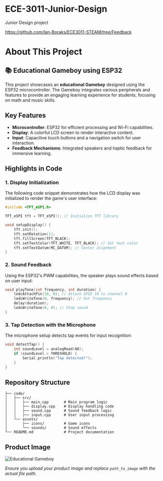 # ECE-3011-Junior-Design
Junior Design project

https://github.com/Ian-Boraks/ECE3011-STEAM/tree/Feedback


# About This Project

## 📚 Educational Gameboy using ESP32

This project showcases an **educational Gameboy** designed using the ESP32 microcontroller. The Gameboy integrates various peripherals and features to provide an engaging learning experience for students, focusing on math and music skills. 

## Key Features
- **Microcontroller**: ESP32 for efficient processing and Wi-Fi capabilities.
- **Display**: A colorful LCD screen to render interactive content.
- **Input**: Capacitive touch buttons and a navigation switch for user interaction.
- **Feedback Mechanisms**: Integrated speakers and haptic feedback for immersive learning.

## Highlights in Code

### 1. Display Initialization
The following code snippet demonstrates how the LCD display was initialized to render the game's user interface:

```cpp
#include <TFT_eSPI.h>

TFT_eSPI tft = TFT_eSPI(); // Initialize TFT library

void setupDisplay() {
    tft.init();
    tft.setRotation(1);
    tft.fillScreen(TFT_BLACK);
    tft.setTextColor(TFT_WHITE, TFT_BLACK); // Set text color
    tft.setTextDatum(MC_DATUM); // Center alignment
}
```

### 2. Sound Feedback
Using the ESP32's PWM capabilities, the speaker plays sound effects based on user input:

```cpp
void playTone(int frequency, int duration) {
    ledcAttachPin(10, 0); // Attach GPIO 10 to channel 0
    ledcWriteTone(0, frequency); // Set frequency
    delay(duration);
    ledcWriteTone(0, 0); // Stop sound
}
```

### 3. Tap Detection with the Microphone
The microphone setup detects tap events for input recognition:

```cpp
void detectTap() {
    int soundLevel = analogRead(A0);
    if (soundLevel > THRESHOLD) {
        Serial.println("Tap detected!");
    }
}
```

## Repository Structure
```plaintext
├── code/
│   ├── src/
│   │   ├── main.cpp       # Main program logic
│   │   ├── display.cpp    # Display handling code
│   │   ├── sound.cpp      # Sound feedback logic
│   │   ├── input.cpp      # User input processing
│   └── assets/
│       ├── icons/         # Game icons
│       └── sounds/        # Sound effects
└── README.md              # Project documentation
```

## Product Image
![Educational Gameboy](path_to_image)

_Ensure you upload your product image and replace `path_to_image` with the actual file path._
